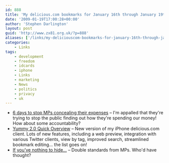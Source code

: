 ```yaml
---
id: 888
title: 'My delicious.com bookmarks for January 16th through January 19th'
date: '2009-01-19T17:00:28+00:00'
author: 'Stephen Darlington'
layout: post
guid: 'http://www.zx81.org.uk/?p=888'
aliases: ['/links/my-deliciouscom-bookmarks-for-january-16th-through-january-19th.html']
categories:
    - Links
tags:
    - development
    - freedom
    - idcards
    - iphone
    - Links
    - marketing
    - News
    - politics
    - privacy
    - uk
---
```


- [6 days to stop MPs concealing their expenses](http://www.mysociety.org/2009/01/17/6-days-to-stop-mps-concealing-their-expenses/) – I'm appalled that they're trying to stop the public finding out how they're spending our money! How about some accountability?
- [Yummy 2.0 Quick Overview](http://www.yummyapp.com/2009/01/yummy-20-quick-overview.html) – New version of my iPhone delicious.com client. Lots of new features, including a web preview, integration with various Twitter clients, view by tag, improved search, streamlined bookmark editing… the list goes on!
- [If you’ve nothing to hide…](http://www.adoptioncurve.net/archives/2009/01/if-youve-nothing-to-hide-youve-got-nothing-to-fear.php) – Double standards from MPs. Who'd have thought?